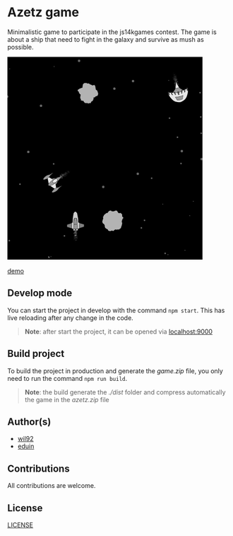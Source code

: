 # Azetz game

Minimalistic game to participate in the js14kgames contest.
The game is about a ship that need to fight in the galaxy and survive as mush as possible.

[![](./files/game-presentation.png)](https://inflagames.github.io/azetz/)

[demo](https://inflagames.github.io/azetz/)

## Develop mode

You can start the project in develop with the command `npm start`. This has live reloading after any change in the code.

> **Note**: after start the project, it can be opened via [localhost:9000](http://localhost:9000)

## Build project

To build the project in production and generate the *game.zip* file, you only need to run the command `npm run build`.

> **Note**: the build generate the *./dist* folder and compress automatically the game in the *azetz.zip* file

## Author(s)

- [wil92](https://github.com/wil92)
- [eduin](https://github.com/eduinlight)

## Contributions

All contributions are welcome.

## License

[LICENSE](./LICENSE.md)
